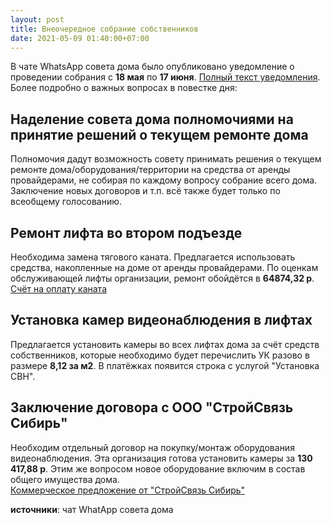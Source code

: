 ```yaml
---
layout: post
title: Внеочередное собрание собственников
date: 2021-05-09 01:40:00+07:00
---
```

В чате WhatsApp совета дома было опубликовано уведомление о проведении собрания с **18 мая** по **17 июня**. [Полный текст уведомления](https://drive.google.com/file/d/1OIFGDzVMRqGgK_xfTsaMQGVRO6cDgVM8/view?usp=sharing). Более подробно о важных вопросах в повестке дня:

## Наделение совета дома полномочиями на принятие решений о текущем ремонте дома
Полномочия дадут возможность совету принимать решения о текущем ремонте дома/оборудования/территории на средства от аренды провайдерами, не собирая по каждому вопросу собрание всего дома. Заключение новых договоров и т.п. всё также будет только по всеобщему голосованию.

## Ремонт лифта во втором подъезде
Необходима замена тягового каната. Предлагается использовать средства, накопленные на доме от аренды провайдерами. По оценкам обслуживающей лифты организации, ремонт обойдётся в **64874,32 р**. <br/>
[Счёт на оплату каната](https://drive.google.com/file/d/1OKaKhwWcq6_Eozwu827e3GXiLvqt2N58/view?usp=sharing)

## Установка камер видеонаблюдения в лифтах
Предлагается установить камеры во всех лифтах дома за счёт средств собственников, которые необходимо будет перечислить УК разово в размере **8,12 за м2**. В платёжках появится строка с услугой "Установка СВН".

## Заключение договора с ООО "СтройСвязь Сибирь"
Необходим отдельный договор на покупку/монтаж оборудования видеонаблюдения. Эта организация готова установить камеры за **130 417,88 р**. Этим же вопросом новое оборудование включим в состав общего имущества дома. <br/>
[Коммерческое предложение от "СтройСвязь Сибирь"](https://drive.google.com/file/d/1OM2K4XyWVdSuPSH5jdr8njJ9BZ0Xkuqz/view?usp=sharing)


**иcточники**: чат WhatApp совета дома
